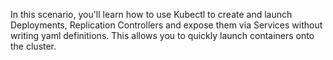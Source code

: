 In this scenario, you'll learn how to use Kubectl to create and launch Deployments, 
Replication Controllers and expose them via Services without writing yaml definitions. 
This allows you to quickly launch containers onto the cluster.

